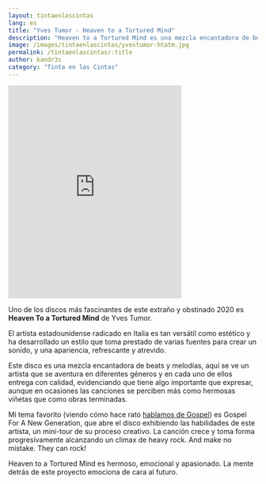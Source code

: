 ```yaml
---
layout: tintaenlascintas
lang: es
title: "Yves Tumor - Heaven to a Tortured Mind"
description: "Heaven to a Tortured Mind es una mezcla encantadora de beats y melodías de un artista que se aventura en diferentes géneros y en cada uno de ellos entrega con calidad"
image: /images/tintaenlascintas/yvestumor-htatm.jpg
permalink: /tintaenlascintas/:title
author: kandr3s
category: "Tinta en las Cintas"
---
```

<iframe src="https://open.spotify.com/embed?uri=spotify%3Atrack%3A46LX0sSwIU4GFLcj23ZfMA&amp;view=coverart" allowtransparency="true" width="350" height="430" frameborder="0"></iframe>

Uno de los discos más fascinantes de este extraño y obstinado 2020 es **Heaven To a Tortured Mind** de Yves Tumor.

El artista estadounidense radicado en Italia es tan versátil como estético y ha desarrollado un estilo que toma prestado de varias fuentes para crear un sonido, y una apariencia, refrescante y atrevido.

Este disco es una mezcla encantadora de beats y melodías, aquí se ve un artista que se aventura en diferentes géneros y en cada uno de ellos entrega con calidad, evidenciando que tiene algo importante que expresar, aunque en ocasiones las canciones se perciben más como hermosas viñetas que como obras terminadas.

Mi tema favorito (viendo cómo hace rato [hablamos de Gospel](https://kandr3s.co/tintaenlascintas/gospel)) es Gospel For A New Generation, que abre el disco exhibiendo las habilidades de este artista, un mini-tour de su proceso creativo. La canción crece y toma forma progresivamente alcanzando un climax de heavy rock. And make no mistake. They can rock!

Heaven to a Tortured Mind es hermoso, emocional y apasionado. La mente detrás de este proyecto emociona de cara al futuro.